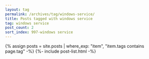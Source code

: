```yaml
---
layout: tag
permalink: /archives/tag/windows-service/
title: Posts tagged with windows service
tag: windows service
post_count: 2
sort_index: 997-windows service
---
```

{% assign posts = site.posts | where_exp: "item", "item.tags contains page.tag" -%}
{%- include post-list.html -%}
